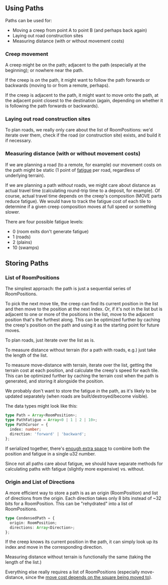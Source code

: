 ## Using Paths

Paths can be used for:

- Moving a creep from point A to point B (and perhaps back again)
- Laying out road construction sites
- Measuring distance (with or without movement costs)

### Creep movement

A creep might be on the path; adjacent to the path (especially at the beginning); or nowhere near the path.

If the creep is _on_ the path, it might want to follow the path forwards or backwards (moving to or from a remote, perhaps).

If the creep is adjacent to the path, it might want to move onto the path, at the adjacent point closest to the destination (again, depending on whether it is following the path forwards or backwards).

### Laying out road construction sites

To plan roads, we really only care about the list of RoomPositions: we'd iterate over them, check if the road (or construction site) exists, and build it if necessary.

### Measuring distance (with or without movement costs)

If we are planning a road (to a remote, for example) our movement costs on the path might be static (1 point of [fatigue](./fatigue.md) per road, regardless of underlying terrain).

If we are planning a path _without_ roads, we might care about distance as actual travel time (calculating round-trip time to a deposit, for example). Of course, actual travel time depends on the creep's composition (MOVE parts reduce fatigue). We would have to track the fatigue cost of each tile to determine if a given creep composition moves at full speed or something slower.

There are four possible fatigue levels:

- 0 (room exits don't generate fatigue)
- 1 (roads)
- 2 (plains)
- 10 (swamps)

## Storing Paths

### List of RoomPositions

The simplest approach: the path is just a sequential series of RoomPositions.

To pick the next move tile, the creep can find its current position in the list and then move to the position at the next index. Or, if it's not in the list but is adjacent to one or more of the positions in the list, move to the adjacent position that's the furthest along. This can be optimized further by caching the creep's position on the path and using it as the starting point for future moves.

To plan roads, just iterate over the list as is.

To measure distance without terrain (for a path with roads, e.g.) just take the length of the list.

To measure move-distance with terrain, iterate over the list, getting the terrain cost at each position, and calculate the creep's speed for each tile. This can be optimized further by caching the terrain cost when the path is generated, and storing it alongside the position.

We probably don't want to store the fatigue _in_ the path, as it's likely to be updated separately (when roads are built/destroyed/become visible).

The data types might look like this:

```ts
type Path = Array<RoomPosition>;
type PathFatigue = Array<0 | 1 | 2 | 10>;
type PathCursor = {
  index: number;
  direction: 'forward' | 'backward';
};
```

If serialized together, there's [enough extra space](./roomposition.md) to combine both the position and fatigue in a single u32 number.

Since not all paths care about fatigue, we should have separate methods for calculating paths with fatigue (slightly more expensive) vs. without.

### Origin and List of Directions

A more efficient way to store a path is as an origin (RoomPosition) and list of directions from the origin. Each direction takes only 8 bits instead of ~32 bits for a RoomPosition. This can be "rehydrated" into a list of RoomPositions.

```ts
type CondensedPath = {
  origin: RoomPosition;
  directions: Array<Direction>;
};
```

If the creep knows its current position in the path, it can simply look up its index and move in the corresponding direction.

Measuring distance without terrain is functionally the same (taking the length of the list.)

Everything else really requires a list of RoomPositions (especially move-distance, since the [move cost depends on the square being moved to](./fatigue.md)).

